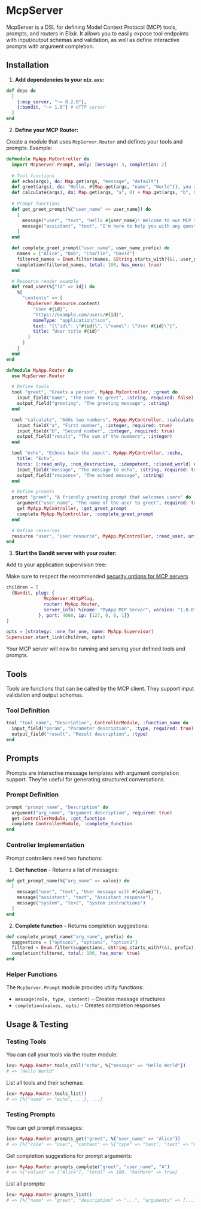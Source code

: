 # McpServer


McpServer is a DSL for defining Model Context Protocol (MCP) tools, prompts, and routers in Elixir. It allows you to easily expose tool endpoints with input/output schemas and validation, as well as define interactive prompts with argument completion.

## Installation

1. **Add dependencies to your `mix.exs`:**

```elixir
def deps do
  [
    {:mcp_server, "~> 0.2.0"},
    {:bandit, "~> 1.0"} # HTTP server
  ]
end
```

2. **Define your MCP Router:**

Create a module that uses `McpServer.Router` and defines your tools and prompts. Example:

```elixir
defmodule MyApp.MyController do
  import McpServer.Prompt, only: [message: 3, completion: 2]
  
  # Tool functions
  def echo(args), do: Map.get(args, "message", "default")
  def greet(args), do: "Hello, #{Map.get(args, "name", "World")}, you are connected with the session #{Process.get(:session_id)}!"
  def calculate(args), do: Map.get(args, "a", 0) + Map.get(args, "b", 0)
  
  # Prompt functions
  def get_greet_prompt(%{"user_name" => user_name}) do
    [
      message("user", "text", "Hello #{user_name}! Welcome to our MCP server. How can I assist you today?"),
      message("assistant", "text", "I'm here to help you with any questions or tasks you might have.")
    ]
  end

  def complete_greet_prompt("user_name", user_name_prefix) do
    names = ["Alice", "Bob", "Charlie", "David"]
    filtered_names = Enum.filter(names, &String.starts_with?(&1, user_name_prefix))
    completion(filtered_names, total: 100, has_more: true)
  end

  # Resource reader example
  def read_user(%{"id" => id}) do
    %{
      "contents" => [
        McpServer.Resource.content(
          "User #{id}",
          "https://example.com/users/#{id}",
          mimeType: "application/json",
          text: "{\"id\": \"#{id}\", \"name\": \"User #{id}\"}",
          title: "User title #{id}"
        )
      ]
    }
  end
end

defmodule MyApp.Router do
  use McpServer.Router

  # Define tools
  tool "greet", "Greets a person", MyApp.MyController, :greet do
    input_field("name", "The name to greet", :string, required: false)
    output_field("greeting", "The greeting message", :string)
  end

  tool "calculate", "Adds two numbers", MyApp.MyController, :calculate do
    input_field("a", "First number", :integer, required: true)
    input_field("b", "Second number", :integer, required: true)
    output_field("result", "The sum of the numbers", :integer)
  end

  tool "echo", "Echoes back the input", MyApp.MyController, :echo,
    title: "Echo",
    hints: [:read_only, :non_destructive, :idempotent, :closed_world] do
    input_field("message", "The message to echo", :string, required: true)
    output_field("response", "The echoed message", :string)
  end

  # Define prompts
  prompt "greet", "A friendly greeting prompt that welcomes users" do
    argument("user_name", "The name of the user to greet", required: true)
    get MyApp.MyController, :get_greet_prompt
    complete MyApp.MyController, :complete_greet_prompt
  end

  # Define resources
  resource "user", "User resource", MyApp.MyController, :read_user, uri: "https://example.com/users/{id}"
end
```

3. **Start the Bandit server with your router:**

Add to your application supervision tree:

Make sure to respect the recommended [security options for MCP servers](https://modelcontextprotocol.io/specification/2025-06-18/basic/transports#security-warning)

```elixir
children = [
  {Bandit, plug: {
              McpServer.HttpPlug,
              router: MyApp.Router,
              server_info: %{name: "MyApp MCP Server", version: "1.0.0"}
            }, port: 4000, ip: {127, 0, 0, 1}}
]

opts = [strategy: :one_for_one, name: MyApp.Supervisor]
Supervisor.start_link(children, opts)
```

Your MCP server will now be running and serving your defined tools and prompts.

## Tools

Tools are functions that can be called by the MCP client. They support input validation and output schemas.

### Tool Definition

```elixir
tool "tool_name", "Description", ControllerModule, :function_name do
  input_field("param", "Parameter description", :type, required: true)
  output_field("result", "Result description", :type)
end
```

## Prompts

Prompts are interactive message templates with argument completion support. They're useful for generating structured conversations.

### Prompt Definition

```elixir
prompt "prompt_name", "Description" do
  argument("arg_name", "Argument description", required: true)
  get ControllerModule, :get_function
  complete ControllerModule, :complete_function
end
```

### Controller Implementation

Prompt controllers need two functions:

1. **Get function** - Returns a list of messages:
```elixir
def get_prompt_name(%{"arg_name" => value}) do
  [
    message("user", "text", "User message with #{value}"),
    message("assistant", "text", "Assistant response"),
    message("system", "text", "System instructions")
  ]
end
```

2. **Complete function** - Returns completion suggestions:
```elixir
def complete_prompt_name("arg_name", prefix) do
  suggestions = ["option1", "option2", "option3"]
  filtered = Enum.filter(suggestions, &String.starts_with?(&1, prefix))
  completion(filtered, total: 100, has_more: true)
end
```

### Helper Functions

The `McpServer.Prompt` module provides utility functions:

- `message(role, type, content)` - Creates message structures
- `completion(values, opts)` - Creates completion responses

## Usage & Testing

### Testing Tools

You can call your tools via the router module:

```elixir
iex> MyApp.Router.tools_call("echo", %{"message" => "Hello World"})
# => "Hello World"
```

List all tools and their schemas:

```elixir
iex> MyApp.Router.tools_list()
# => [%{"name" => "echo", ...}, ...]
```

### Testing Prompts

You can get prompt messages:

```elixir
iex> MyApp.Router.prompts_get("greet", %{"user_name" => "Alice"})
# => [%{"role" => "user", "content" => %{"type" => "text", "text" => "Hello Alice! ..."}}, ...]
```

Get completion suggestions for prompt arguments:

```elixir
iex> MyApp.Router.prompts_complete("greet", "user_name", "A")
# => %{"values" => ["Alice"], "total" => 100, "hasMore" => true}
```

List all prompts:

```elixir
iex> MyApp.Router.prompts_list()
# => [%{"name" => "greet", "description" => "...", "arguments" => [...]}, ...]
```
